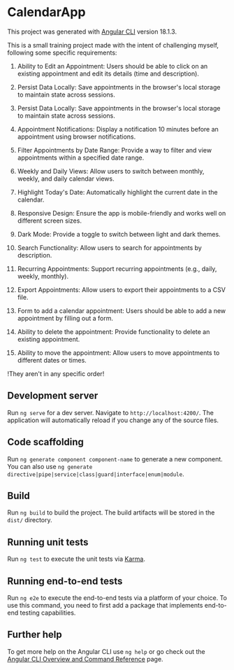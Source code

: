 # CalendarApp

This project was generated with [Angular CLI](https://github.com/angular/angular-cli) version 18.1.3.

This is a small training project made with the intent of challenging myself, following some specific requirements:

1. Ability to Edit an Appointment:
   Users should be able to click on an existing appointment and edit its details (time and description).

2. Persist Data Locally:
   Save appointments in the browser's local storage to maintain state across sessions.

3. Persist Data Locally:
   Save appointments in the browser's local storage to maintain state across sessions.

4. Appointment Notifications:
   Display a notification 10 minutes before an appointment using browser notifications.

5. Filter Appointments by Date Range:
   Provide a way to filter and view appointments within a specified date range.

6. Weekly and Daily Views:
   Allow users to switch between monthly, weekly, and daily calendar views.

7. Highlight Today's Date:
   Automatically highlight the current date in the calendar.

8. Responsive Design:
   Ensure the app is mobile-friendly and works well on different screen sizes.

9. Dark Mode:
   Provide a toggle to switch between light and dark themes.

10. Search Functionality:
    Allow users to search for appointments by description.

11. Recurring Appointments:
    Support recurring appointments (e.g., daily, weekly, monthly).

12. Export Appointments:
    Allow users to export their appointments to a CSV file.

13. Form to add a calendar appointment:
    Users should be able to add a new appointment by filling out a form.

14. Ability to delete the appointment:
    Provide functionality to delete an existing appointment.

15. Ability to move the appointment:
    Allow users to move appointments to different dates or times.

!They aren't in any specific order!

## Development server

Run `ng serve` for a dev server. Navigate to `http://localhost:4200/`. The application will automatically reload if you change any of the source files.

## Code scaffolding

Run `ng generate component component-name` to generate a new component. You can also use `ng generate directive|pipe|service|class|guard|interface|enum|module`.

## Build

Run `ng build` to build the project. The build artifacts will be stored in the `dist/` directory.

## Running unit tests

Run `ng test` to execute the unit tests via [Karma](https://karma-runner.github.io).

## Running end-to-end tests

Run `ng e2e` to execute the end-to-end tests via a platform of your choice. To use this command, you need to first add a package that implements end-to-end testing capabilities.

## Further help

To get more help on the Angular CLI use `ng help` or go check out the [Angular CLI Overview and Command Reference](https://angular.dev/tools/cli) page.
